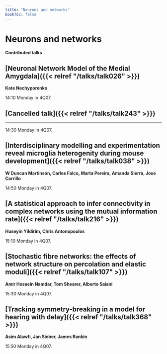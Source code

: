 ```yaml
---
title: "Neurons and networks"
bookToc: false
---
```


# Neurons and networks

**Contributed talks**


## [Neuronal Network Model of the Medial Amygdala]({{< relref "/talks/talk026" >}})

**Kate Nechyporenko**

14:10 Monday in 4Q07.


## [Cancelled talk]({{< relref "/talks/talk243" >}})

****

14:30 Monday in 4Q07.


## [Interdisciplinary modelling and experimentation reveal microglia heterogenity during mouse development]({{< relref "/talks/talk038" >}})

**W Duncan Martinson, Carles Falco, Marta Pereira, Amanda Sierra, Jose Carrillo**

14:50 Monday in 4Q07.


## [A statistical approach to infer connectivity in complex networks using the mutual information rate]({{< relref "/talks/talk216" >}})

**Huseyin Yildirim, Chris Antonopoulos**

15:10 Monday in 4Q07.


## [Stochastic fibre networks: the effects of network structure on percolation and elastic moduli]({{< relref "/talks/talk107" >}})

**Amir Hossein Namdar, Tom Shearer, Alberto Saiani**

15:30 Monday in 4Q07.


## [Tracking symmetry-breaking in a model for hearing with delay]({{< relref "/talks/talk368" >}})

**Asim Alawfi, Jan Sieber, James Rankin**

15:50 Monday in 4Q07.


